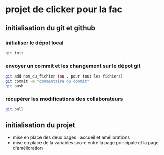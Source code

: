 # projet de clicker pour la fac

## initialisation du git et github

### initialiser le dépot local
```bash
git init 
```

### envoyer un commit et les changement sur le dépot git
```bash
git add nom_du_fichier (ou . pour tout les fichiers)
git commit -m "commentaire du commit"
git push
```

### récupérer les modifications des collaborateurs
```bash
git pull
```

## initialisation du projet 

- mise en place des deux pages : accueil et améliorations
- mise en place de la variables score entre la page principale et la page d'amélioration


